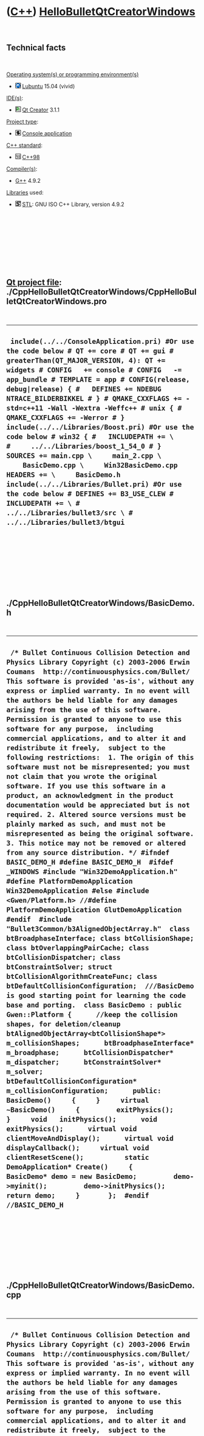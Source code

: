 
 

 

 

 

 

([C++](Cpp.md)) [HelloBulletQtCreatorWindows](CppHelloBulletQtCreatorWindows.md)
==================================================================================

 

Technical facts
---------------

 

[Operating system(s) or programming environment(s)](CppOs.md)

-   ![Lubuntu](PicLubuntu.png) [Lubuntu](CppLubuntu.md) 15.04 (vivid)

[IDE(s)](CppIde.md):

-   ![Qt Creator](PicQtCreator.png) [Qt Creator](CppQtCreator.md) 3.1.1

[Project type](CppQtProjectType.md):

-   ![console](PicConsole.png) [Console
    application](CppConsoleApplication.md)

[C++ standard](CppStandard.md):

-   ![C++98](PicCpp98.png) [C++98](Cpp98.md)

[Compiler(s)](CppCompiler.md):

-   [G++](CppGpp.md) 4.9.2

[Libraries](CppLibrary.md) used:

-   ![STL](PicStl.png) [STL](CppStl.md): GNU ISO C++ Library, version
    4.9.2

 

 

 

 

 

[Qt project file](CppQtProjectFile.md): ./CppHelloBulletQtCreatorWindows/CppHelloBulletQtCreatorWindows.pro
------------------------------------------------------------------------------------------------------------

 

  -----------------------------------------------------------------------------------------------------------------------------------------------------------------------------------------------------------------------------------------------------------------------------------------------------------------------------------------------------------------------------------------------------------------------------------------------------------------------------------------------------------------------------------------------------------------------------------------------------------------------------------------------------------------------------------------------------------------------------------------------------------------------------------------------------------------------------
  ` include(../../ConsoleApplication.pri) #Or use the code below # QT += core # QT += gui # greaterThan(QT_MAJOR_VERSION, 4): QT += widgets # CONFIG   += console # CONFIG   -= app_bundle # TEMPLATE = app # CONFIG(release, debug|release) { #   DEFINES += NDEBUG NTRACE_BILDERBIKKEL # } # QMAKE_CXXFLAGS += -std=c++11 -Wall -Wextra -Weffc++ # unix { #   QMAKE_CXXFLAGS += -Werror # }  include(../../Libraries/Boost.pri) #Or use the code below # win32 { #   INCLUDEPATH += \ #     ../../Libraries/boost_1_54_0 # }  SOURCES += main.cpp \     main_2.cpp \     BasicDemo.cpp \     Win32BasicDemo.cpp  HEADERS += \     BasicDemo.h   include(../../Libraries/Bullet.pri) #Or use the code below # DEFINES += B3_USE_CLEW # INCLUDEPATH += \ #   ../../Libraries/bullet3/src \ #   ../../Libraries/bullet3/btgui`
  -----------------------------------------------------------------------------------------------------------------------------------------------------------------------------------------------------------------------------------------------------------------------------------------------------------------------------------------------------------------------------------------------------------------------------------------------------------------------------------------------------------------------------------------------------------------------------------------------------------------------------------------------------------------------------------------------------------------------------------------------------------------------------------------------------------------------------

 

 

 

 

 

./CppHelloBulletQtCreatorWindows/BasicDemo.h
--------------------------------------------

 

  ----------------------------------------------------------------------------------------------------------------------------------------------------------------------------------------------------------------------------------------------------------------------------------------------------------------------------------------------------------------------------------------------------------------------------------------------------------------------------------------------------------------------------------------------------------------------------------------------------------------------------------------------------------------------------------------------------------------------------------------------------------------------------------------------------------------------------------------------------------------------------------------------------------------------------------------------------------------------------------------------------------------------------------------------------------------------------------------------------------------------------------------------------------------------------------------------------------------------------------------------------------------------------------------------------------------------------------------------------------------------------------------------------------------------------------------------------------------------------------------------------------------------------------------------------------------------------------------------------------------------------------------------------------------------------------------------------------------------------------------------------------------------------------------------------------------------------------------------------------------------------------------------------------------------------------------------------------------------------------------------------------------------------------------------------------------------------------------------------------------------------------------------------------------------------------------------------------------------------------------------------------------------------------------------------------------------------------------------------------------------------------------------------------------------------------------------------
  ` /* Bullet Continuous Collision Detection and Physics Library Copyright (c) 2003-2006 Erwin Coumans  http://continuousphysics.com/Bullet/  This software is provided 'as-is', without any express or implied warranty. In no event will the authors be held liable for any damages arising from the use of this software. Permission is granted to anyone to use this software for any purpose,  including commercial applications, and to alter it and redistribute it freely,  subject to the following restrictions:  1. The origin of this software must not be misrepresented; you must not claim that you wrote the original software. If you use this software in a product, an acknowledgment in the product documentation would be appreciated but is not required. 2. Altered source versions must be plainly marked as such, and must not be misrepresented as being the original software. 3. This notice may not be removed or altered from any source distribution. */ #ifndef BASIC_DEMO_H #define BASIC_DEMO_H  #ifdef _WINDOWS #include "Win32DemoApplication.h" #define PlatformDemoApplication Win32DemoApplication #else #include <Gwen/Platform.h> //#define PlatformDemoApplication GlutDemoApplication #endif  #include "Bullet3Common/b3AlignedObjectArray.h"  class btBroadphaseInterface; class btCollisionShape; class btOverlappingPairCache; class btCollisionDispatcher; class btConstraintSolver; struct btCollisionAlgorithmCreateFunc; class btDefaultCollisionConfiguration;  ///BasicDemo is good starting point for learning the code base and porting.  class BasicDemo : public Gwen::Platform {      //keep the collision shapes, for deletion/cleanup     btAlignedObjectArray<btCollisionShape*> m_collisionShapes;      btBroadphaseInterface*   m_broadphase;      btCollisionDispatcher*  m_dispatcher;      btConstraintSolver* m_solver;      btDefaultCollisionConfiguration* m_collisionConfiguration;      public:      BasicDemo()     {     }     virtual ~BasicDemo()     {         exitPhysics();     }     void   initPhysics();      void   exitPhysics();      virtual void clientMoveAndDisplay();      virtual void displayCallback();     virtual void   clientResetScene();          static DemoApplication* Create()     {         BasicDemo* demo = new BasicDemo;         demo->myinit();         demo->initPhysics();         return demo;     }       };  #endif //BASIC_DEMO_H`
  ----------------------------------------------------------------------------------------------------------------------------------------------------------------------------------------------------------------------------------------------------------------------------------------------------------------------------------------------------------------------------------------------------------------------------------------------------------------------------------------------------------------------------------------------------------------------------------------------------------------------------------------------------------------------------------------------------------------------------------------------------------------------------------------------------------------------------------------------------------------------------------------------------------------------------------------------------------------------------------------------------------------------------------------------------------------------------------------------------------------------------------------------------------------------------------------------------------------------------------------------------------------------------------------------------------------------------------------------------------------------------------------------------------------------------------------------------------------------------------------------------------------------------------------------------------------------------------------------------------------------------------------------------------------------------------------------------------------------------------------------------------------------------------------------------------------------------------------------------------------------------------------------------------------------------------------------------------------------------------------------------------------------------------------------------------------------------------------------------------------------------------------------------------------------------------------------------------------------------------------------------------------------------------------------------------------------------------------------------------------------------------------------------------------------------------------------------

 

 

 

 

 

./CppHelloBulletQtCreatorWindows/BasicDemo.cpp
----------------------------------------------

 

  -------------------------------------------------------------------------------------------------------------------------------------------------------------------------------------------------------------------------------------------------------------------------------------------------------------------------------------------------------------------------------------------------------------------------------------------------------------------------------------------------------------------------------------------------------------------------------------------------------------------------------------------------------------------------------------------------------------------------------------------------------------------------------------------------------------------------------------------------------------------------------------------------------------------------------------------------------------------------------------------------------------------------------------------------------------------------------------------------------------------------------------------------------------------------------------------------------------------------------------------------------------------------------------------------------------------------------------------------------------------------------------------------------------------------------------------------------------------------------------------------------------------------------------------------------------------------------------------------------------------------------------------------------------------------------------------------------------------------------------------------------------------------------------------------------------------------------------------------------------------------------------------------------------------------------------------------------------------------------------------------------------------------------------------------------------------------------------------------------------------------------------------------------------------------------------------------------------------------------------------------------------------------------------------------------------------------------------------------------------------------------------------------------------------------------------------------------------------------------------------------------------------------------------------------------------------------------------------------------------------------------------------------------------------------------------------------------------------------------------------------------------------------------------------------------------------------------------------------------------------------------------------------------------------------------------------------------------------------------------------------------------------------------------------------------------------------------------------------------------------------------------------------------------------------------------------------------------------------------------------------------------------------------------------------------------------------------------------------------------------------------------------------------------------------------------------------------------------------------------------------------------------------------------------------------------------------------------------------------------------------------------------------------------------------------------------------------------------------------------------------------------------------------------------------------------------------------------------------------------------------------------------------------------------------------------------------------------------------------------------------------------------------------------------------------------------------------------------------------------------------------------------------------------------------------------------------------------------------------------------------------------------------------------------------------------------------------------------------------------------------------------------------------------------------------------------------------------------------------------------------------------------------------------------------------------------------------------------------------------------------------------------------------------------------------------------------------------------------------------------------------------------------------------------------------------------------------------------------------------------------------------------------------------------------------------------------------------------------------------------------------------------------------------------------------------------------------------------------------------------------------------------------------------------------------------------------------------------------------------------------------------------------------------------------------------------------------------------------------------------------------------------------------------------------------------------------------------------------------------------------------------------------------------------------------------------------------------------------------------------------------------------------------------------------------------------------------------------------------------------------------------------------------------------------------------------------------------------------------------------------------------------------------------------------------------------------------------------------------------------------------------------------------------------------------------------------------------------------------------------------------------------------------------------------------------------------------------------------------------------------------------------------------------------------------------------------------------------------------------------------------------------------------------------------------------------------------------------------------------------------------------------------------------------------------------------------------------------------------------------------------------------------------------------------------------------------------------------------------------------------------------------------------------------------------------------------------------------------------------------------------------------------------------------------------------------------------------------------------------------------------------------------------------------------------------------------------------------------------------------------------------------------------------------------------------------------------------------------------------------------------------------------------------------------------------------------------------------------------------------------------------------------------------------------------------------------------------------------------------------------------------------------------------------------------------------------------------------------------------------------------------------------------------------------------------------------------------------------------------------------------------------------------------------------------------------------------------------------------------------------------------------------------------------------------------------------------------------------
  ` /* Bullet Continuous Collision Detection and Physics Library Copyright (c) 2003-2006 Erwin Coumans  http://continuousphysics.com/Bullet/  This software is provided 'as-is', without any express or implied warranty. In no event will the authors be held liable for any damages arising from the use of this software. Permission is granted to anyone to use this software for any purpose,  including commercial applications, and to alter it and redistribute it freely,  subject to the following restrictions:  1. The origin of this software must not be misrepresented; you must not claim that you wrote the original software. If you use this software in a product, an acknowledgment in the product documentation would be appreciated but is not required. 2. Altered source versions must be plainly marked as such, and must not be misrepresented as being the original software. 3. This notice may not be removed or altered from any source distribution. */   ///create 125 (5x5x5) dynamic object #define ARRAY_SIZE_X 5 #define ARRAY_SIZE_Y 5 #define ARRAY_SIZE_Z 5  //maximum number of objects (and allow user to shoot additional boxes) #define MAX_PROXIES (ARRAY_SIZE_X*ARRAY_SIZE_Y*ARRAY_SIZE_Z + 1024)  ///scaling of the objects (0.1 = 20 centimeter boxes ) #define SCALING 1. #define START_POS_X -5 #define START_POS_Y -5 #define START_POS_Z -3  #include "BasicDemo.h" #include "GlutStuff.h" ///btBulletDynamicsCommon.h is the main Bullet include file, contains most common include files. #include "btBulletDynamicsCommon.h"  #include <stdio.h> //printf debugging #include "GLDebugDrawer.h"  static GLDebugDrawer gDebugDraw;   void BasicDemo::clientMoveAndDisplay() {     glClear(GL_COLOR_BUFFER_BIT | GL_DEPTH_BUFFER_BIT);       //simple dynamics world doesn't handle fixed-time-stepping     float ms = getDeltaTimeMicroseconds();          ///step the simulation     if (m_dynamicsWorld)     {         m_dynamicsWorld->stepSimulation(ms / 1000000.f);         //optional but useful: debug drawing         m_dynamicsWorld->debugDrawWorld();     }              renderme();       glFlush();      swapBuffers();  }    void BasicDemo::displayCallback(void) {      glClear(GL_COLOR_BUFFER_BIT | GL_DEPTH_BUFFER_BIT);           renderme();      //optional but useful: debug drawing to detect problems     if (m_dynamicsWorld)         m_dynamicsWorld->debugDrawWorld();      glFlush();     swapBuffers(); }      void   BasicDemo::initPhysics() {     setTexturing(true);     setShadows(true);      setCameraDistance(btScalar(SCALING*50.));      ///collision configuration contains default setup for memory, collision setup     m_collisionConfiguration = new btDefaultCollisionConfiguration();     //m_collisionConfiguration->setConvexConvexMultipointIterations();      ///use the default collision dispatcher. For parallel processing you can use a diffent dispatcher (see Extras/BulletMultiThreaded)     m_dispatcher = new  btCollisionDispatcher(m_collisionConfiguration);      m_broadphase = new btDbvtBroadphase();      ///the default constraint solver. For parallel processing you can use a different solver (see Extras/BulletMultiThreaded)     btSequentialImpulseConstraintSolver* sol = new btSequentialImpulseConstraintSolver;     m_solver = sol;      m_dynamicsWorld = new btDiscreteDynamicsWorld(m_dispatcher,m_broadphase,m_solver,m_collisionConfiguration);     m_dynamicsWorld->setDebugDrawer(&gDebugDraw);          m_dynamicsWorld->setGravity(btVector3(0,-10,0));      ///create a few basic rigid bodies     btBoxShape* groundShape = new btBoxShape(btVector3(btScalar(50.),btScalar(50.),btScalar(50.)));     //groundShape->initializePolyhedralFeatures(); // btCollisionShape* groundShape = new btStaticPlaneShape(btVector3(0,1,0),50);          m_collisionShapes.push_back(groundShape);      btTransform groundTransform;     groundTransform.setIdentity();     groundTransform.setOrigin(btVector3(0,-50,0));      //We can also use DemoApplication::localCreateRigidBody, but for clarity it is provided here:     {         btScalar mass(0.);          //rigidbody is dynamic if and only if mass is non zero, otherwise static         bool isDynamic = (mass != 0.f);          btVector3 localInertia(0,0,0);         if (isDynamic)             groundShape->calculateLocalInertia(mass,localInertia);          //using motionstate is recommended, it provides interpolation capabilities, and only synchronizes 'active' objects         btDefaultMotionState* myMotionState = new btDefaultMotionState(groundTransform);         btRigidBody::btRigidBodyConstructionInfo rbInfo(mass,myMotionState,groundShape,localInertia);         btRigidBody* body = new btRigidBody(rbInfo);          //add the body to the dynamics world         m_dynamicsWorld->addRigidBody(body);     }       {         //create a few dynamic rigidbodies         // Re-using the same collision is better for memory usage and performance          btBoxShape* colShape = new btBoxShape(btVector3(SCALING*1,SCALING*1,SCALING*1));         //btCollisionShape* colShape = new btSphereShape(btScalar(1.));         m_collisionShapes.push_back(colShape);          /// Create Dynamic Objects         btTransform startTransform;         startTransform.setIdentity();          btScalar    mass(1.f);          //rigidbody is dynamic if and only if mass is non zero, otherwise static         bool isDynamic = (mass != 0.f);          btVector3 localInertia(0,0,0);         if (isDynamic)             colShape->calculateLocalInertia(mass,localInertia);          float start_x = START_POS_X - ARRAY_SIZE_X/2;         float start_y = START_POS_Y;         float start_z = START_POS_Z - ARRAY_SIZE_Z/2;          for (int k=0;k<ARRAY_SIZE_Y;k++)         {             for (int i=0;i<ARRAY_SIZE_X;i++)             {                 for(int j = 0;j<ARRAY_SIZE_Z;j++)                 {                     startTransform.setOrigin(SCALING*btVector3(                                         btScalar(2.0*i + start_x),                                         btScalar(6+2.0*k + start_y),                                         btScalar(2.0*j + start_z)));                                   //using motionstate is recommended, it provides interpolation capabilities, and only synchronizes 'active' objects                     btDefaultMotionState* myMotionState = new btDefaultMotionState(startTransform);                     btRigidBody::btRigidBodyConstructionInfo rbInfo(mass,myMotionState,colShape,localInertia);                     btRigidBody* body = new btRigidBody(rbInfo);                                           m_dynamicsWorld->addRigidBody(body);                 }             }         }     }   } void   BasicDemo::clientResetScene() {     exitPhysics();     initPhysics(); }       void   BasicDemo::exitPhysics() {      //cleanup in the reverse order of creation/initialization      //remove the rigidbodies from the dynamics world and delete them     int i;     for (i=m_dynamicsWorld->getNumCollisionObjects()-1; i>=0 ;i--)     {         btCollisionObject* obj = m_dynamicsWorld->getCollisionObjectArray()[i];         btRigidBody* body = btRigidBody::upcast(obj);         if (body && body->getMotionState())         {             delete body->getMotionState();         }         m_dynamicsWorld->removeCollisionObject( obj );         delete obj;     }      //delete collision shapes     for (int j=0;j<m_collisionShapes.size();j++)     {         btCollisionShape* shape = m_collisionShapes[j];         delete shape;     }     m_collisionShapes.clear();      delete m_dynamicsWorld;          delete m_solver;          delete m_broadphase;          delete m_dispatcher;      delete m_collisionConfiguration;       }`
  -------------------------------------------------------------------------------------------------------------------------------------------------------------------------------------------------------------------------------------------------------------------------------------------------------------------------------------------------------------------------------------------------------------------------------------------------------------------------------------------------------------------------------------------------------------------------------------------------------------------------------------------------------------------------------------------------------------------------------------------------------------------------------------------------------------------------------------------------------------------------------------------------------------------------------------------------------------------------------------------------------------------------------------------------------------------------------------------------------------------------------------------------------------------------------------------------------------------------------------------------------------------------------------------------------------------------------------------------------------------------------------------------------------------------------------------------------------------------------------------------------------------------------------------------------------------------------------------------------------------------------------------------------------------------------------------------------------------------------------------------------------------------------------------------------------------------------------------------------------------------------------------------------------------------------------------------------------------------------------------------------------------------------------------------------------------------------------------------------------------------------------------------------------------------------------------------------------------------------------------------------------------------------------------------------------------------------------------------------------------------------------------------------------------------------------------------------------------------------------------------------------------------------------------------------------------------------------------------------------------------------------------------------------------------------------------------------------------------------------------------------------------------------------------------------------------------------------------------------------------------------------------------------------------------------------------------------------------------------------------------------------------------------------------------------------------------------------------------------------------------------------------------------------------------------------------------------------------------------------------------------------------------------------------------------------------------------------------------------------------------------------------------------------------------------------------------------------------------------------------------------------------------------------------------------------------------------------------------------------------------------------------------------------------------------------------------------------------------------------------------------------------------------------------------------------------------------------------------------------------------------------------------------------------------------------------------------------------------------------------------------------------------------------------------------------------------------------------------------------------------------------------------------------------------------------------------------------------------------------------------------------------------------------------------------------------------------------------------------------------------------------------------------------------------------------------------------------------------------------------------------------------------------------------------------------------------------------------------------------------------------------------------------------------------------------------------------------------------------------------------------------------------------------------------------------------------------------------------------------------------------------------------------------------------------------------------------------------------------------------------------------------------------------------------------------------------------------------------------------------------------------------------------------------------------------------------------------------------------------------------------------------------------------------------------------------------------------------------------------------------------------------------------------------------------------------------------------------------------------------------------------------------------------------------------------------------------------------------------------------------------------------------------------------------------------------------------------------------------------------------------------------------------------------------------------------------------------------------------------------------------------------------------------------------------------------------------------------------------------------------------------------------------------------------------------------------------------------------------------------------------------------------------------------------------------------------------------------------------------------------------------------------------------------------------------------------------------------------------------------------------------------------------------------------------------------------------------------------------------------------------------------------------------------------------------------------------------------------------------------------------------------------------------------------------------------------------------------------------------------------------------------------------------------------------------------------------------------------------------------------------------------------------------------------------------------------------------------------------------------------------------------------------------------------------------------------------------------------------------------------------------------------------------------------------------------------------------------------------------------------------------------------------------------------------------------------------------------------------------------------------------------------------------------------------------------------------------------------------------------------------------------------------------------------------------------------------------------------------------------------------------------------------------------------------------------------------------------------------------------------------------------------------------------------------------------------------------------------------------------------------------------------------------------------------------------------------------------------

 

 

 

 

 

./CppHelloBulletQtCreatorWindows/Win32BasicDemo.cpp
---------------------------------------------------

 

  ------------------------------------------------------------------------------------------------------------------------------------------------------------------------------------------------------------------------------------------------------------------------------------------------------------------------------------------------------------------------------------------------------------------------------------------------------------------------------------------------------------------------------------------------------------------------------------------------------------------------------------------------------------------------------------------------------------------------------------------------------------------------------------------------------------------------------------------------------------------------------------------------------------------------------------------------------------------------------------------------------------------------------------------------------------------------------------------------------------------------------------------------------------------------------------------------------------------
  ` #ifdef _WINDOWS /* Bullet Continuous Collision Detection and Physics Library Copyright (c) 2003-2009 Erwin Coumans  http://bulletphysics.org  This software is provided 'as-is', without any express or implied warranty. In no event will the authors be held liable for any damages arising from the use of this software. Permission is granted to anyone to use this software for any purpose,  including commercial applications, and to alter it and redistribute it freely,  subject to the following restrictions:  1. The origin of this software must not be misrepresented; you must not claim that you wrote the original software. If you use this software in a product, an acknowledgment in the product documentation would be appreciated but is not required. 2. Altered source versions must be plainly marked as such, and must not be misrepresented as being the original software. 3. This notice may not be removed or altered from any source distribution. */  #include "BasicDemo.h"  ///The 'createDemo' function is called from Bullet/Demos/OpenGL/Win32AppMain.cpp to instantiate this particular demo DemoApplication*   createDemo() {     return new BasicDemo(); }  #endif`
  ------------------------------------------------------------------------------------------------------------------------------------------------------------------------------------------------------------------------------------------------------------------------------------------------------------------------------------------------------------------------------------------------------------------------------------------------------------------------------------------------------------------------------------------------------------------------------------------------------------------------------------------------------------------------------------------------------------------------------------------------------------------------------------------------------------------------------------------------------------------------------------------------------------------------------------------------------------------------------------------------------------------------------------------------------------------------------------------------------------------------------------------------------------------------------------------------------------------

 

 

 

 

 

./CppHelloBulletQtCreatorWindows/main.cpp
-----------------------------------------

 

  --------------------------------------------------------------------------------------------------------------------------------------------------------------------------------------------------------------------------------------------------------------------------------------------------------------------------------------------------------------------------------------------------------------------------------------------------------------------------------------------------------------------------------------------------------------------------------------------------------------------------------------------------------------------------------------------------------------------------------------------------------------------------------------------------------------------------------------------------------------------------------------------------------------------------------------------------------------------------------------------------------------------------------------------------------------------------------------------------------------------------------------------------------------------------------------------------------------------------------------------------------------------------------------------------------------------------------------------------------------------------------------------------------------------------------------------------------------------------------------------------------------------------------------------------------------------------------------------------------------------------------------------------------------------------------------------------------------------------------------------------------------------------------------------------------------------------------------------------------------------------------------------------------------------------------------------------------------------------------------------------------------------------------------------------------------------------------------------------------------------------------------------------------------------------------------------------------------------------------------------------------------------------------------------------------------------------------------------------------------------------------------------------------------------------------------------------------------------------------------------------------------------------------------------------------------------------------------------------------------------------------------
  ` /* Compile output without 'DEFINES += B3_USE_CLEW' (warnings removed):  In file included from ..\..\Libraries\bullet3\src\Bullet3OpenCL\Initialize\b3OpenCLUtils.h:22:0,                  from ..\..\Libraries\bullet3\src\Bullet3OpenCL\Initialize\b3OpenCLUtils.cpp:30: ..\..\Libraries\bullet3\src\Bullet3OpenCL\Initialize\b3OpenCLInclude.h:34:19: fatal error: CL/cl.h: No such file or directory  #include <CL/cl.h>                    ^ */  /* Compile output with 'DEFINES += B3_USE_CLEW' (warnings removed):                                                        ^ ..\..\Libraries\bullet3\src\Bullet3OpenCL\Initialize\b3OpenCLUtils.cpp: In function '_cl_program* b3OpenCLUtils_compileCLProgramFromString(cl_context, cl_device_id, const char*, cl_int*, const char*, const char*, bool)': ..\..\Libraries\bullet3\src\Bullet3OpenCL\Initialize\b3OpenCLUtils.cpp:640:38: error: cannot convert 'const char*' to 'LPCWSTR {aka const wchar_t*}' for argument '1' to 'WINBOOL CreateDirectoryW(LPCWSTR, LPSECURITY_ATTRIBUTES)'    CreateDirectory(sCachedBinaryPath,0);                                       ^ ..\..\Libraries\bullet3\src\Bullet3OpenCL\Initialize\b3OpenCLUtils.cpp:643:110: error: cannot convert 'char*' to 'LPCWSTR {aka const wchar_t*}' for argument '1' to 'void* CreateFileW(LPCWSTR, DWORD, DWORD, LPSECURITY_ATTRIBUTES, DWORD, DWORD, HANDLE)'     HANDLE binaryFileHandle = CreateFile(binaryFileName,GENERIC_READ,0,0,OPEN_EXISTING,FILE_ATTRIBUTE_NORMAL,0);                                                                                                               ^ ..\..\Libraries\bullet3\src\Bullet3OpenCL\Initialize\b3OpenCLUtils.cpp:681:114: error: cannot convert 'const char*' to 'LPCWSTR {aka const wchar_t*}' for argument '1' to 'void* CreateFileW(LPCWSTR, DWORD, DWORD, LPSECURITY_ATTRIBUTES, DWORD, DWORD, HANDLE)'      HANDLE srcFileHandle = CreateFile(clFileNameForCaching,GENERIC_READ,0,0,OPEN_EXISTING,FILE_ATTRIBUTE_NORMAL,0);                                                                                                                   ^ ..\..\Libraries\bullet3\src\Bullet3OpenCL\Initialize\b3OpenCLUtils.cpp:690:105: error: cannot convert 'char*' to 'LPCWSTR {aka const wchar_t*}' for argument '1' to 'void* CreateFileW(LPCWSTR, DWORD, DWORD, LPSECURITY_ATTRIBUTES, DWORD, DWORD, HANDLE)'        srcFileHandle = CreateFile(relativeFileName,GENERIC_READ,0,0,OPEN_EXISTING,FILE_ATTRIBUTE_NORMAL,0);                                                                                                          ^ */`
  --------------------------------------------------------------------------------------------------------------------------------------------------------------------------------------------------------------------------------------------------------------------------------------------------------------------------------------------------------------------------------------------------------------------------------------------------------------------------------------------------------------------------------------------------------------------------------------------------------------------------------------------------------------------------------------------------------------------------------------------------------------------------------------------------------------------------------------------------------------------------------------------------------------------------------------------------------------------------------------------------------------------------------------------------------------------------------------------------------------------------------------------------------------------------------------------------------------------------------------------------------------------------------------------------------------------------------------------------------------------------------------------------------------------------------------------------------------------------------------------------------------------------------------------------------------------------------------------------------------------------------------------------------------------------------------------------------------------------------------------------------------------------------------------------------------------------------------------------------------------------------------------------------------------------------------------------------------------------------------------------------------------------------------------------------------------------------------------------------------------------------------------------------------------------------------------------------------------------------------------------------------------------------------------------------------------------------------------------------------------------------------------------------------------------------------------------------------------------------------------------------------------------------------------------------------------------------------------------------------------------------------

 

 

 

 

 

./CppHelloBulletQtCreatorWindows/main\_2.cpp
--------------------------------------------

 

  -------------------------------------------------------------------------------------------------------------------------------------------------------------------------------------------------------------------------------------------------------------------------------------------------------------------------------------------------------------------------------------------------------------------------------------------------------------------------------------------------------------------------------------------------------------------------------------------------------------------------------------------------------------------------------------------------------------------------------------------------------------------------------------------------------------------------------------------------------------------------------------------------------------------------------------------------------------------------------------------------------------------------------------------------------------------------------------------------------------------------------------------------------------------------------------------------------------------------------------------------------------------------------------------------------------------------------------------------------------------------------------------------------------------------------------------------------------------------------------------------------------------------------------------------------------------------------------------------------------------------------------------------------------------
  ` /* Bullet Continuous Collision Detection and Physics Library Copyright (c) 2003-2007 Erwin Coumans  http://continuousphysics.com/Bullet/  This software is provided 'as-is', without any express or implied warranty. In no event will the authors be held liable for any damages arising from the use of this software. Permission is granted to anyone to use this software for any purpose,  including commercial applications, and to alter it and redistribute it freely,  subject to the following restrictions:  1. The origin of this software must not be misrepresented; you must not claim that you wrote the original software. If you use this software in a product, an acknowledgment in the product documentation would be appreciated but is not required. 2. Altered source versions must be plainly marked as such, and must not be misrepresented as being the original software. 3. This notice may not be removed or altered from any source distribution. */  #pragma GCC diagnostic push #pragma GCC diagnostic ignored "-Weffc++" #pragma GCC diagnostic ignored "-Wunused-local-typedefs" #include "BasicDemo.h" //#include "GlutStuff.h" #include "Bullet3Dynamics/b3CpuRigidBodyPipeline.h" //#include "btBulletDynamicsCommon.h" #include "Bullet3Common/b3HashMap.h" #pragma GCC diagnostic pop  int main(int argc,char** argv) {      BasicDemo ccdDemo;     ccdDemo.initPhysics();   #ifdef CHECK_MEMORY_LEAKS     ccdDemo.exitPhysics(); #else     return glutmain(argc, argv,1024,600,"Bullet Physics Demo. http://bulletphysics.org",&ccdDemo); #endif          //default glut doesn't return from mainloop     return 0; }`
  -------------------------------------------------------------------------------------------------------------------------------------------------------------------------------------------------------------------------------------------------------------------------------------------------------------------------------------------------------------------------------------------------------------------------------------------------------------------------------------------------------------------------------------------------------------------------------------------------------------------------------------------------------------------------------------------------------------------------------------------------------------------------------------------------------------------------------------------------------------------------------------------------------------------------------------------------------------------------------------------------------------------------------------------------------------------------------------------------------------------------------------------------------------------------------------------------------------------------------------------------------------------------------------------------------------------------------------------------------------------------------------------------------------------------------------------------------------------------------------------------------------------------------------------------------------------------------------------------------------------------------------------------------------------

 

 

 

 

 

 

This page has been created by the [tool](Tools.md)
[CodeToHtml](ToolCodeToHtml.md)
